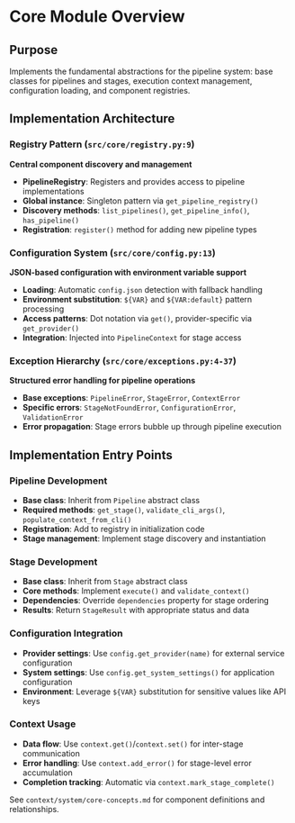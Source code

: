 # Core Module Overview

## Purpose
Implements the fundamental abstractions for the pipeline system: base classes for pipelines and stages, execution context management, configuration loading, and component registries.

## Implementation Architecture

### Registry Pattern (`src/core/registry.py:9`)
**Central component discovery and management**
- **PipelineRegistry**: Registers and provides access to pipeline implementations
- **Global instance**: Singleton pattern via `get_pipeline_registry()`
- **Discovery methods**: `list_pipelines()`, `get_pipeline_info()`, `has_pipeline()`
- **Registration**: `register()` method for adding new pipeline types

### Configuration System (`src/core/config.py:13`)
**JSON-based configuration with environment variable support**
- **Loading**: Automatic `config.json` detection with fallback handling
- **Environment substitution**: `${VAR}` and `${VAR:default}` pattern processing
- **Access patterns**: Dot notation via `get()`, provider-specific via `get_provider()`
- **Integration**: Injected into `PipelineContext` for stage access

### Exception Hierarchy (`src/core/exceptions.py:4-37`)
**Structured error handling for pipeline operations**
- **Base exceptions**: `PipelineError`, `StageError`, `ContextError`
- **Specific errors**: `StageNotFoundError`, `ConfigurationError`, `ValidationError`
- **Error propagation**: Stage errors bubble up through pipeline execution

## Implementation Entry Points

### Pipeline Development
- **Base class**: Inherit from `Pipeline` abstract class
- **Required methods**: `get_stage()`, `validate_cli_args()`, `populate_context_from_cli()`
- **Registration**: Add to registry in initialization code
- **Stage management**: Implement stage discovery and instantiation

### Stage Development
- **Base class**: Inherit from `Stage` abstract class
- **Core methods**: Implement `execute()` and `validate_context()`
- **Dependencies**: Override `dependencies` property for stage ordering
- **Results**: Return `StageResult` with appropriate status and data

### Configuration Integration
- **Provider settings**: Use `config.get_provider(name)` for external service configuration
- **System settings**: Use `config.get_system_settings()` for application configuration
- **Environment**: Leverage `${VAR}` substitution for sensitive values like API keys

### Context Usage
- **Data flow**: Use `context.get()`/`context.set()` for inter-stage communication
- **Error handling**: Use `context.add_error()` for stage-level error accumulation
- **Completion tracking**: Automatic via `context.mark_stage_complete()`

See `context/system/core-concepts.md` for component definitions and relationships.
